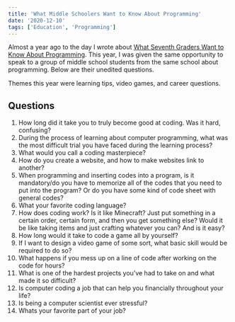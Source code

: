 ```yaml
---
title: 'What Middle Schoolers Want to Know About Programming'
date: '2020-12-10'
tags: ['Education', 'Programming']
---
```


Almost a year ago to the day I wrote about [What Seventh Graders Want to Know About Programming](/writing/what-seventh-graders-want-to-know-about-programming/). This year, I was given the same opportunity to speak to a group of middle school students from the same school about programming. Below are their unedited questions.

Themes this year were learning tips, video games, and career questions.

## Questions

1. How long did it take you to truly become good at coding. Was it hard, confusing?
2. During the process of learning about computer programming, what was the most difficult trial you have faced during the learning process?
3. What would you call a coding masterpiece?
4. How do you create a website, and how to make websites link to another?
5. When programming and inserting codes into a program, is it mandatory/do you have to memorize all of the codes that you need to put into the program? Or do you have some kind of code sheet with general codes?
6. What your favorite coding language?
7. How does coding work? Is it like Minecraft? Just put something in a certain order, certain form, and then you get something else? Would it be like taking items and just crafting whatever you can? And is it easy?
8. How long would it take to code a game all by yourself?
9. If I want to design a video game of some sort, what basic skill would be required to do so?
10. What happens if you mess up on a line of code after working on the code for hours?
11. What is one of the hardest projects you’ve had to take on and what made it so difficult?
12. Is computer coding a job that can help you financially throughout your life?
13. Is being a computer scientist ever stressful?
14. Whats your favorite part of your job?
